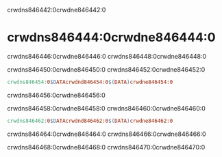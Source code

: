 crwdns846442:0crwdne846442:0
# crwdns846444:0crwdne846444:0

crwdns846446:0crwdne846446:0 crwdns846448:0crwdne846448:0

crwdns846450:0crwdne846450:0 crwdns846452:0crwdne846452:0

```makefile
crwdns846454:0$DATAcrwdnd846454:0$(DATA)crwdne846454:0
```

crwdns846456:0crwdne846456:0

crwdns846458:0crwdne846458:0 crwdns846460:0crwdne846460:0

```makefile
crwdns846462:0$DATAcrwdnd846462:0$(DATA)crwdne846462:0
```

crwdns846464:0crwdne846464:0 crwdns846466:0crwdne846466:0

crwdns846468:0crwdne846468:0 crwdns846470:0crwdne846470:0
